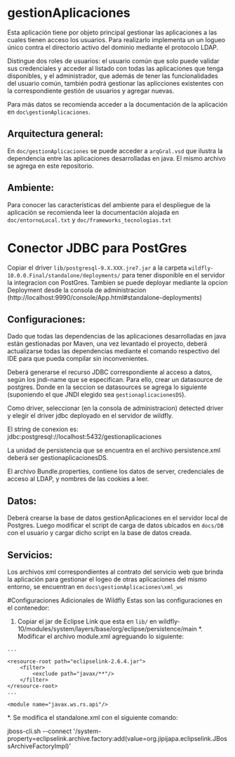 # gestionAplicaciones
Esta aplicación tiene por objeto principal gestionar las aplicaciones a las 
cuales tienen acceso los usuarios. Para realizarlo implementa un un logueo 
único contra el directorio activo del dominio mediante el protocolo LDAP.

Distingue dos roles de usuarios: el usuario común que solo puede validar sus 
credenciales y acceder al listado con todas las aplicaciones que tenga 
disponibles, y el administrador, que además de tener las funcionalidades del 
usuario común, también podrá gestionar las aplicciones existentes con la 
correspondiente gestión de usuarios y agregar nuevas.

Para más datos se recomienda acceder a la documentación de la aplicación 
en `doc\gestionAplicaciones`.


Arquitectura general:
---------------------

En `doc/gestionAplicaciones` se puede acceder a `arqGral.vsd` que ilustra la 
dependencia entre las aplicaciones desarrolladas en java. El mismo archivo se 
agrega en este repositorio.

Ambiente:
---------

Para conocer las características del ambiente para el despliegue de la 
aplicación se recomienda leer la documentación alojada en `doc/entornoLocal.txt` 
y `doc/frameworks_tecnologias.txt`


# Conector JDBC para PostGres

Copiar el driver `lib/postgresql-9.X.XXX.jre7.jar` a la carpeta 
`wildfly-10.0.0.Final/standalone/deployments/` para tener disponible en el 
servidor la integracion con PostGres. Tambien se puede deployar mediante la 
opcion Deployment desde la consola de administracion 
(http://localhost:9990/console/App.html#standalone-deployments)



Configuraciones:
----------------

Dado que todas las dependencias de las aplicaciones desarrolladas en java están 
gestionadas por Maven, una vez levantado el proyecto, deberá actualizarse todas
 las dependencias mediante el comando respectivo del IDE para que pueda compilar
 sin inconvenientes.


Deberá generarse el recurso JDBC correspondiente al acceso a datos, según los 
jndi-name que se especifican. Para ello, crear un datasource de postgres. 
Donde en la seccion se datasources se agrega lo siguiente (suponiendo el que 
JNDI elegido sea `gestionaplicacionesDS`). 

Como driver, seleccionar (en la consola de administracion) detected driver y 
elegir el driver jdbc deployado en el servidor de wildfly.

El string de conexion es: jdbc:postgresql://localhost:5432/gestionaplicaciones


La unidad de persistencia que se encuentra en el archivo persistence.xml deberá 
ser gestionaplicacionesDS.

El archivo Bundle.properties, contiene los datos de server, credenciales de 
acceso al LDAP, y nombres de las cookies a leer.


Datos:
------

Deberá crearse la base de datos gestionAplicaciones en el servidor local de 
Postgres. Luego modificar el script de carga de datos ubicados en `docs/DB` 
con el usuario y cargar dicho script en la base de datos creada.


Servicios:
----------
	
Los archivos xml correspondientes al contrato del servicio web que brinda la 
aplicación para gestionar el logeo de otras aplicaciones del mismo entorno, 
se encuentran en `docs\gestionAplicaciones\xml_ws`	



#Configuraciones Adicionales de Wildfly
Estas son las configuraciones en el contenedor:

1. Copiar el jar de Eclipse Link que esta en 
`lib/` en wildfly-10/modules/system/layers/base/org/eclipse/persistence/main 
*. Modificar el archivo module.xml agreguando lo siguiente:

```
...

<resource-root path="eclipselink-2.6.4.jar">
	<filter>
		<exclude path="javax/**"/>
	</filter>
</resource-root>
...

<module name="javax.ws.rs.api"/>

```

*. Se modifica el standalone.xml con el siguiente comando:

jboss-cli.sh --connect '/system-property=eclipselink.archive.factory:add(value=org.jipijapa.eclipselink.JBossArchiveFactoryImpl)'

